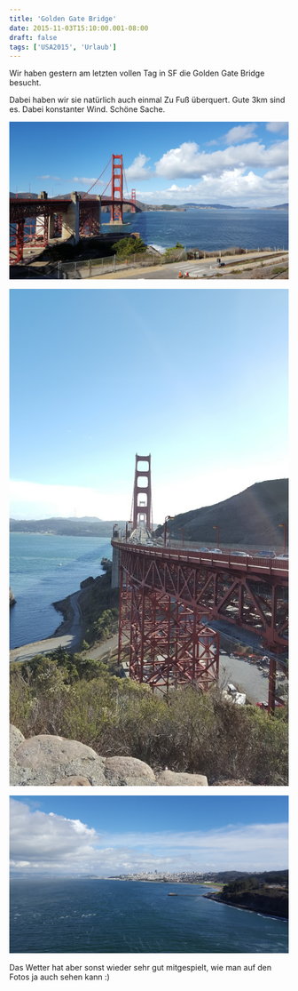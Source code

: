 ```yaml
---
title: 'Golden Gate Bridge'
date: 2015-11-03T15:10:00.001-08:00
draft: false
tags: ['USA2015', 'Urlaub']
---
```


Wir haben gestern am letzten vollen Tag in SF die Golden Gate Bridge besucht.  
  
Dabei haben wir sie natürlich auch einmal Zu Fuß überquert. Gute 3km sind es. Dabei konstanter Wind. Schöne Sache.

![](/urlaub11to15-images/15/1446591457615.jpg)

![](/urlaub11to15-images/15/1446591464821.jpg)

![](/urlaub11to15-images/15/1446591478313.jpg)

Das Wetter hat aber sonst wieder sehr gut mitgespielt, wie man auf den Fotos ja auch sehen kann :)